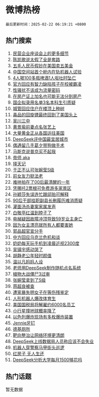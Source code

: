 # 微博热榜

`最后更新时间：2025-02-22 06:19:21 +0800`

## 热门搜索

1. [民营企业座谈会上的更多细节](https://m.weibo.cn/search?containerid=100103type%3D1%26t%3D10%26q%3D%23%E6%B0%91%E8%90%A5%E4%BC%81%E4%B8%9A%E5%BA%A7%E8%B0%88%E4%BC%9A%E4%B8%8A%E7%9A%84%E6%9B%B4%E5%A4%9A%E7%BB%86%E8%8A%82%23&stream_entry_id=51&isnewpage=1&extparam=seat%3D1%26pos%3D0%26dgr%3D0%26cate%3D10103%26filter_type%3Drealtimehot%26stream_entry_id%3D51%26c_type%3D51%26q%3D%2523%25E6%25B0%2591%25E8%2590%25A5%25E4%25BC%2581%25E4%25B8%259A%25E5%25BA%25A7%25E8%25B0%2588%25E4%25BC%259A%25E4%25B8%258A%25E7%259A%2584%25E6%259B%25B4%25E5%25A4%259A%25E7%25BB%2586%25E8%258A%2582%2523%26display_time%3D1740176360%26pre_seqid%3D17401763602980126405131)
1. [陈凯歌说太假了全是套路](https://m.weibo.cn/search?containerid=100103type%3D1%26t%3D10%26q%3D%E9%99%88%E5%87%AF%E6%AD%8C%E8%AF%B4%E5%A4%AA%E5%81%87%E4%BA%86%E5%85%A8%E6%98%AF%E5%A5%97%E8%B7%AF&stream_entry_id=31&isnewpage=1&extparam=seat%3D1%26flag%3D2%26cate%3D5001%26realpos%3D1%26stream_entry_id%3D31%26band_rank%3D1%26dgr%3D0%26lcate%3D5001%26filter_type%3Drealtimehot%26q%3D%25E9%2599%2588%25E5%2587%25AF%25E6%25AD%258C%25E8%25AF%25B4%25E5%25A4%25AA%25E5%2581%2587%25E4%25BA%2586%25E5%2585%25A8%25E6%2598%25AF%25E5%25A5%2597%25E8%25B7%25AF%26c_type%3D31%26pos%3D0%26display_time%3D1740176360%26pre_seqid%3D17401763602980126405131)
1. [五毛人民币假钞在美国卖五美金](https://m.weibo.cn/search?containerid=100103type%3D1%26t%3D10%26q%3D%23%E4%BA%94%E6%AF%9B%E4%BA%BA%E6%B0%91%E5%B8%81%E5%81%87%E9%92%9E%E5%9C%A8%E7%BE%8E%E5%9B%BD%E5%8D%96%E4%BA%94%E7%BE%8E%E9%87%91%23&stream_entry_id=31&isnewpage=1&extparam=seat%3D1%26flag%3D0%26cate%3D5001%26realpos%3D2%26stream_entry_id%3D31%26band_rank%3D2%26dgr%3D0%26lcate%3D5001%26filter_type%3Drealtimehot%26q%3D%2523%25E4%25BA%2594%25E6%25AF%259B%25E4%25BA%25BA%25E6%25B0%2591%25E5%25B8%2581%25E5%2581%2587%25E9%2592%259E%25E5%259C%25A8%25E7%25BE%258E%25E5%259B%25BD%25E5%258D%2596%25E4%25BA%2594%25E7%25BE%258E%25E9%2587%2591%2523%26c_type%3D31%26pos%3D1%26display_time%3D1740176360%26pre_seqid%3D17401763602980126405131)
1. [中国空间站首个舱内在轨机器人试验](https://m.weibo.cn/search?containerid=100103type%3D1%26t%3D10%26q%3D%23%E4%B8%AD%E5%9B%BD%E7%A9%BA%E9%97%B4%E7%AB%99%E9%A6%96%E4%B8%AA%E8%88%B1%E5%86%85%E5%9C%A8%E8%BD%A8%E6%9C%BA%E5%99%A8%E4%BA%BA%E8%AF%95%E9%AA%8C%23&stream_entry_id=31&isnewpage=1&extparam=seat%3D1%26flag%3D0%26cate%3D5001%26realpos%3D3%26stream_entry_id%3D31%26band_rank%3D3%26dgr%3D0%26lcate%3D5001%26filter_type%3Drealtimehot%26q%3D%2523%25E4%25B8%25AD%25E5%259B%25BD%25E7%25A9%25BA%25E9%2597%25B4%25E7%25AB%2599%25E9%25A6%2596%25E4%25B8%25AA%25E8%2588%25B1%25E5%2586%2585%25E5%259C%25A8%25E8%25BD%25A8%25E6%259C%25BA%25E5%2599%25A8%25E4%25BA%25BA%25E8%25AF%2595%25E9%25AA%258C%2523%26c_type%3D31%26pos%3D2%26display_time%3D1740176360%26pre_seqid%3D17401763602980126405131)
1. [4人喝100多瓶啤酒1人呕吐时坠亡](https://m.weibo.cn/search?containerid=100103type%3D1%26t%3D10%26q%3D%234%E4%BA%BA%E5%96%9D100%E5%A4%9A%E7%93%B6%E5%95%A4%E9%85%921%E4%BA%BA%E5%91%95%E5%90%90%E6%97%B6%E5%9D%A0%E4%BA%A1%23&stream_entry_id=31&isnewpage=1&extparam=seat%3D1%26flag%3D0%26cate%3D5001%26realpos%3D4%26stream_entry_id%3D31%26band_rank%3D4%26dgr%3D0%26lcate%3D5001%26filter_type%3Drealtimehot%26q%3D%25234%25E4%25BA%25BA%25E5%2596%259D100%25E5%25A4%259A%25E7%2593%25B6%25E5%2595%25A4%25E9%2585%25921%25E4%25BA%25BA%25E5%2591%2595%25E5%2590%2590%25E6%2597%25B6%25E5%259D%25A0%25E4%25BA%25A1%2523%26c_type%3D31%26pos%3D3%26display_time%3D1740176360%26pre_seqid%3D17401763602980126405131)
1. [官方回应有智力缺陷孩子在校被霸凌](https://m.weibo.cn/search?containerid=100103type%3D1%26t%3D10%26q%3D%23%E5%AE%98%E6%96%B9%E5%9B%9E%E5%BA%94%E6%9C%89%E6%99%BA%E5%8A%9B%E7%BC%BA%E9%99%B7%E5%AD%A9%E5%AD%90%E5%9C%A8%E6%A0%A1%E8%A2%AB%E9%9C%B8%E5%87%8C%23&stream_entry_id=31&isnewpage=1&extparam=seat%3D1%26flag%3D0%26cate%3D5001%26realpos%3D5%26stream_entry_id%3D31%26band_rank%3D5%26dgr%3D0%26lcate%3D5001%26filter_type%3Drealtimehot%26q%3D%2523%25E5%25AE%2598%25E6%2596%25B9%25E5%259B%259E%25E5%25BA%2594%25E6%259C%2589%25E6%2599%25BA%25E5%258A%259B%25E7%25BC%25BA%25E9%2599%25B7%25E5%25AD%25A9%25E5%25AD%2590%25E5%259C%25A8%25E6%25A0%25A1%25E8%25A2%25AB%25E9%259C%25B8%25E5%2587%258C%2523%26c_type%3D31%26pos%3D4%26display_time%3D1740176360%26pre_seqid%3D17401763602980126405131)
1. [性骚扰不该成为流量密码](https://m.weibo.cn/search?containerid=100103type%3D1%26t%3D10%26q%3D%23%E6%80%A7%E9%AA%9A%E6%89%B0%E4%B8%8D%E8%AF%A5%E6%88%90%E4%B8%BA%E6%B5%81%E9%87%8F%E5%AF%86%E7%A0%81%23&stream_entry_id=31&isnewpage=1&extparam=seat%3D1%26flag%3D0%26cate%3D5001%26realpos%3D6%26stream_entry_id%3D31%26band_rank%3D6%26dgr%3D0%26lcate%3D5001%26filter_type%3Drealtimehot%26q%3D%2523%25E6%2580%25A7%25E9%25AA%259A%25E6%2589%25B0%25E4%25B8%258D%25E8%25AF%25A5%25E6%2588%2590%25E4%25B8%25BA%25E6%25B5%2581%25E9%2587%258F%25E5%25AF%2586%25E7%25A0%2581%2523%26c_type%3D31%26pos%3D5%26display_time%3D1740176360%26pre_seqid%3D17401763602980126405131)
1. [在房产证上加名也可能无法分到房产](https://m.weibo.cn/search?containerid=100103type%3D1%26t%3D10%26q%3D%23%E5%9C%A8%E6%88%BF%E4%BA%A7%E8%AF%81%E4%B8%8A%E5%8A%A0%E5%90%8D%E4%B9%9F%E5%8F%AF%E8%83%BD%E6%97%A0%E6%B3%95%E5%88%86%E5%88%B0%E6%88%BF%E4%BA%A7%23&stream_entry_id=31&isnewpage=1&extparam=seat%3D1%26flag%3D0%26cate%3D5001%26realpos%3D7%26stream_entry_id%3D31%26band_rank%3D7%26dgr%3D0%26lcate%3D5001%26filter_type%3Drealtimehot%26q%3D%2523%25E5%259C%25A8%25E6%2588%25BF%25E4%25BA%25A7%25E8%25AF%2581%25E4%25B8%258A%25E5%258A%25A0%25E5%2590%258D%25E4%25B9%259F%25E5%258F%25AF%25E8%2583%25BD%25E6%2597%25A0%25E6%25B3%2595%25E5%2588%2586%25E5%2588%25B0%25E6%2588%25BF%25E4%25BA%25A7%2523%26c_type%3D31%26pos%3D6%26display_time%3D1740176360%26pre_seqid%3D17401763602980126405131)
1. [国企拟录用名单3名本科生引质疑](https://m.weibo.cn/search?containerid=100103type%3D1%26t%3D10%26q%3D%23%E5%9B%BD%E4%BC%81%E6%8B%9F%E5%BD%95%E7%94%A8%E5%90%8D%E5%8D%953%E5%90%8D%E6%9C%AC%E7%A7%91%E7%94%9F%E5%BC%95%E8%B4%A8%E7%96%91%23&stream_entry_id=31&isnewpage=1&extparam=seat%3D1%26flag%3D0%26cate%3D5001%26realpos%3D8%26stream_entry_id%3D31%26band_rank%3D8%26dgr%3D0%26lcate%3D5001%26filter_type%3Drealtimehot%26q%3D%2523%25E5%259B%25BD%25E4%25BC%2581%25E6%258B%259F%25E5%25BD%2595%25E7%2594%25A8%25E5%2590%258D%25E5%258D%25953%25E5%2590%258D%25E6%259C%25AC%25E7%25A7%2591%25E7%2594%259F%25E5%25BC%2595%25E8%25B4%25A8%25E7%2596%2591%2523%26c_type%3D31%26pos%3D7%26display_time%3D1740176360%26pre_seqid%3D17401763602980126405131)
1. [城管回应住户在楼顶上种树](https://m.weibo.cn/search?containerid=100103type%3D1%26t%3D10%26q%3D%23%E5%9F%8E%E7%AE%A1%E5%9B%9E%E5%BA%94%E4%BD%8F%E6%88%B7%E5%9C%A8%E6%A5%BC%E9%A1%B6%E4%B8%8A%E7%A7%8D%E6%A0%91%23&stream_entry_id=31&isnewpage=1&extparam=seat%3D1%26flag%3D1%26cate%3D5001%26realpos%3D9%26stream_entry_id%3D31%26band_rank%3D9%26dgr%3D0%26lcate%3D5001%26filter_type%3Drealtimehot%26q%3D%2523%25E5%259F%258E%25E7%25AE%25A1%25E5%259B%259E%25E5%25BA%2594%25E4%25BD%258F%25E6%2588%25B7%25E5%259C%25A8%25E6%25A5%25BC%25E9%25A1%25B6%25E4%25B8%258A%25E7%25A7%258D%25E6%25A0%2591%2523%26c_type%3D31%26pos%3D8%26display_time%3D1740176360%26pre_seqid%3D17401763602980126405131)
1. [毒品的回旋镖最终回到了美国头上](https://m.weibo.cn/search?containerid=100103type%3D1%26t%3D10%26q%3D%23%E6%AF%92%E5%93%81%E7%9A%84%E5%9B%9E%E6%97%8B%E9%95%96%E6%9C%80%E7%BB%88%E5%9B%9E%E5%88%B0%E4%BA%86%E7%BE%8E%E5%9B%BD%E5%A4%B4%E4%B8%8A%23&stream_entry_id=31&isnewpage=1&extparam=seat%3D1%26flag%3D0%26cate%3D5001%26realpos%3D10%26stream_entry_id%3D31%26band_rank%3D10%26dgr%3D0%26lcate%3D5001%26filter_type%3Drealtimehot%26q%3D%2523%25E6%25AF%2592%25E5%2593%2581%25E7%259A%2584%25E5%259B%259E%25E6%2597%258B%25E9%2595%2596%25E6%259C%2580%25E7%25BB%2588%25E5%259B%259E%25E5%2588%25B0%25E4%25BA%2586%25E7%25BE%258E%25E5%259B%25BD%25E5%25A4%25B4%25E4%25B8%258A%2523%26c_type%3D31%26pos%3D9%26display_time%3D1740176360%26pre_seqid%3D17401763602980126405131)
1. [吴川三中](https://m.weibo.cn/search?containerid=100103type%3D1%26t%3D10%26q%3D%E5%90%B4%E5%B7%9D%E4%B8%89%E4%B8%AD&stream_entry_id=31&isnewpage=1&extparam=seat%3D1%26flag%3D2%26cate%3D5001%26realpos%3D11%26stream_entry_id%3D31%26band_rank%3D11%26dgr%3D0%26lcate%3D5001%26filter_type%3Drealtimehot%26q%3D%25E5%2590%25B4%25E5%25B7%259D%25E4%25B8%2589%25E4%25B8%25AD%26c_type%3D31%26pos%3D10%26display_time%3D1740176360%26pre_seqid%3D17401763602980126405131)
1. [黄景瑜前妻点名张艺上](https://m.weibo.cn/search?containerid=100103type%3D1%26t%3D10%26q%3D%23%E9%BB%84%E6%99%AF%E7%91%9C%E5%89%8D%E5%A6%BB%E7%82%B9%E5%90%8D%E5%BC%A0%E8%89%BA%E4%B8%8A%23&stream_entry_id=31&isnewpage=1&extparam=seat%3D1%26flag%3D2%26cate%3D5001%26realpos%3D12%26stream_entry_id%3D31%26band_rank%3D12%26dgr%3D0%26lcate%3D5001%26filter_type%3Drealtimehot%26q%3D%2523%25E9%25BB%2584%25E6%2599%25AF%25E7%2591%259C%25E5%2589%258D%25E5%25A6%25BB%25E7%2582%25B9%25E5%2590%258D%25E5%25BC%25A0%25E8%2589%25BA%25E4%25B8%258A%2523%26c_type%3D31%26pos%3D11%26display_time%3D1740176360%26pre_seqid%3D17401763602980126405131)
1. [大量黄金正从各国运往美国](https://m.weibo.cn/search?containerid=100103type%3D1%26t%3D10%26q%3D%23%E5%A4%A7%E9%87%8F%E9%BB%84%E9%87%91%E6%AD%A3%E4%BB%8E%E5%90%84%E5%9B%BD%E8%BF%90%E5%BE%80%E7%BE%8E%E5%9B%BD%23&stream_entry_id=31&isnewpage=1&extparam=seat%3D1%26flag%3D0%26cate%3D5001%26realpos%3D13%26stream_entry_id%3D31%26band_rank%3D13%26dgr%3D0%26lcate%3D5001%26filter_type%3Drealtimehot%26q%3D%2523%25E5%25A4%25A7%25E9%2587%258F%25E9%25BB%2584%25E9%2587%2591%25E6%25AD%25A3%25E4%25BB%258E%25E5%2590%2584%25E5%259B%25BD%25E8%25BF%2590%25E5%25BE%2580%25E7%25BE%258E%25E5%259B%25BD%2523%26c_type%3D31%26pos%3D12%26display_time%3D1740176360%26pre_seqid%3D17401763602980126405131)
1. [DeepSeek评中国最宜居城市](https://m.weibo.cn/search?containerid=100103type%3D1%26t%3D10%26q%3D%23DeepSeek%E8%AF%84%E4%B8%AD%E5%9B%BD%E6%9C%80%E5%AE%9C%E5%B1%85%E5%9F%8E%E5%B8%82%23&stream_entry_id=31&isnewpage=1&extparam=seat%3D1%26flag%3D0%26cate%3D5001%26realpos%3D14%26stream_entry_id%3D31%26band_rank%3D14%26dgr%3D0%26lcate%3D5001%26filter_type%3Drealtimehot%26q%3D%2523DeepSeek%25E8%25AF%2584%25E4%25B8%25AD%25E5%259B%25BD%25E6%259C%2580%25E5%25AE%259C%25E5%25B1%2585%25E5%259F%258E%25E5%25B8%2582%2523%26c_type%3D31%26pos%3D13%26display_time%3D1740176360%26pre_seqid%3D17401763602980126405131)
1. [偶遇留几手葛夕带狗做手术](https://m.weibo.cn/search?containerid=100103type%3D1%26t%3D10%26q%3D%23%E5%81%B6%E9%81%87%E7%95%99%E5%87%A0%E6%89%8B%E8%91%9B%E5%A4%95%E5%B8%A6%E7%8B%97%E5%81%9A%E6%89%8B%E6%9C%AF%23&stream_entry_id=31&isnewpage=1&extparam=seat%3D1%26flag%3D0%26cate%3D5001%26realpos%3D15%26stream_entry_id%3D31%26band_rank%3D15%26dgr%3D0%26lcate%3D5001%26filter_type%3Drealtimehot%26q%3D%2523%25E5%2581%25B6%25E9%2581%2587%25E7%2595%2599%25E5%2587%25A0%25E6%2589%258B%25E8%2591%259B%25E5%25A4%2595%25E5%25B8%25A6%25E7%258B%2597%25E5%2581%259A%25E6%2589%258B%25E6%259C%25AF%2523%26c_type%3D31%26pos%3D14%26display_time%3D1740176360%26pre_seqid%3D17401763602980126405131)
1. [马斯克说普京买不起我](https://m.weibo.cn/search?containerid=100103type%3D1%26t%3D10%26q%3D%23%E9%A9%AC%E6%96%AF%E5%85%8B%E8%AF%B4%E6%99%AE%E4%BA%AC%E4%B9%B0%E4%B8%8D%E8%B5%B7%E6%88%91%23&stream_entry_id=31&isnewpage=1&extparam=seat%3D1%26flag%3D0%26cate%3D5001%26realpos%3D16%26stream_entry_id%3D31%26band_rank%3D16%26dgr%3D0%26lcate%3D5001%26filter_type%3Drealtimehot%26q%3D%2523%25E9%25A9%25AC%25E6%2596%25AF%25E5%2585%258B%25E8%25AF%25B4%25E6%2599%25AE%25E4%25BA%25AC%25E4%25B9%25B0%25E4%25B8%258D%25E8%25B5%25B7%25E6%2588%2591%2523%26c_type%3D31%26pos%3D15%26display_time%3D1740176360%26pre_seqid%3D17401763602980126405131)
1. [帝师 aka](https://m.weibo.cn/search?containerid=100103type%3D1%26t%3D10%26q%3D%E5%B8%9D%E5%B8%88+aka&stream_entry_id=31&isnewpage=1&extparam=seat%3D1%26flag%3D0%26cate%3D5001%26realpos%3D17%26stream_entry_id%3D31%26band_rank%3D17%26dgr%3D0%26lcate%3D5001%26filter_type%3Drealtimehot%26q%3D%25E5%25B8%259D%25E5%25B8%2588%2520aka%26c_type%3D31%26pos%3D16%26display_time%3D1740176360%26pre_seqid%3D17401763602980126405131)
1. [择天记](https://m.weibo.cn/search?containerid=100103type%3D1%26t%3D10%26q%3D%E6%8B%A9%E5%A4%A9%E8%AE%B0&stream_entry_id=31&isnewpage=1&extparam=seat%3D1%26flag%3D0%26cate%3D5001%26realpos%3D18%26stream_entry_id%3D31%26band_rank%3D18%26dgr%3D0%26lcate%3D5001%26filter_type%3Drealtimehot%26q%3D%25E6%258B%25A9%25E5%25A4%25A9%25E8%25AE%25B0%26c_type%3D31%26pos%3D17%26display_time%3D1740176360%26pre_seqid%3D17401763602980126405131)
1. [于正不认可张婉莹S级](https://m.weibo.cn/search?containerid=100103type%3D1%26t%3D10%26q%3D%23%E4%BA%8E%E6%AD%A3%E4%B8%8D%E8%AE%A4%E5%8F%AF%E5%BC%A0%E5%A9%89%E8%8E%B9S%E7%BA%A7%23&stream_entry_id=31&isnewpage=1&extparam=seat%3D1%26flag%3D0%26cate%3D5001%26realpos%3D19%26stream_entry_id%3D31%26band_rank%3D19%26dgr%3D0%26lcate%3D5001%26filter_type%3Drealtimehot%26q%3D%2523%25E4%25BA%258E%25E6%25AD%25A3%25E4%25B8%258D%25E8%25AE%25A4%25E5%258F%25AF%25E5%25BC%25A0%25E5%25A9%2589%25E8%258E%25B9S%25E7%25BA%25A7%2523%26c_type%3D31%26pos%3D18%26display_time%3D1740176360%26pre_seqid%3D17401763602980126405131)
1. [前女友力挺法老](https://m.weibo.cn/search?containerid=100103type%3D1%26t%3D10%26q%3D%23%E5%89%8D%E5%A5%B3%E5%8F%8B%E5%8A%9B%E6%8C%BA%E6%B3%95%E8%80%81%23&stream_entry_id=31&isnewpage=1&extparam=seat%3D1%26flag%3D0%26cate%3D5001%26realpos%3D20%26stream_entry_id%3D31%26band_rank%3D20%26dgr%3D0%26lcate%3D5001%26filter_type%3Drealtimehot%26q%3D%2523%25E5%2589%258D%25E5%25A5%25B3%25E5%258F%258B%25E5%258A%259B%25E6%258C%25BA%25E6%25B3%2595%25E8%2580%2581%2523%26c_type%3D31%26pos%3D19%26display_time%3D1740176360%26pre_seqid%3D17401763602980126405131)
1. [难哄拍在了00后最清醒的一年](https://m.weibo.cn/search?containerid=100103type%3D1%26t%3D10%26q%3D%E9%9A%BE%E5%93%84%E6%8B%8D%E5%9C%A8%E4%BA%8600%E5%90%8E%E6%9C%80%E6%B8%85%E9%86%92%E7%9A%84%E4%B8%80%E5%B9%B4&stream_entry_id=31&isnewpage=1&extparam=seat%3D1%26flag%3D2%26cate%3D5001%26realpos%3D21%26stream_entry_id%3D31%26band_rank%3D21%26dgr%3D0%26lcate%3D5001%26filter_type%3Drealtimehot%26q%3D%25E9%259A%25BE%25E5%2593%2584%25E6%258B%258D%25E5%259C%25A8%25E4%25BA%258600%25E5%2590%258E%25E6%259C%2580%25E6%25B8%2585%25E9%2586%2592%25E7%259A%2584%25E4%25B8%2580%25E5%25B9%25B4%26c_type%3D31%26pos%3D20%26display_time%3D1740176360%26pre_seqid%3D17401763602980126405131)
1. [凭哪吒2票根可免费游多家景区](https://m.weibo.cn/search?containerid=100103type%3D1%26t%3D10%26q%3D%23%E5%87%AD%E5%93%AA%E5%90%922%E7%A5%A8%E6%A0%B9%E5%8F%AF%E5%85%8D%E8%B4%B9%E6%B8%B8%E5%A4%9A%E5%AE%B6%E6%99%AF%E5%8C%BA%23&stream_entry_id=31&isnewpage=1&extparam=seat%3D1%26flag%3D0%26cate%3D5001%26realpos%3D22%26stream_entry_id%3D31%26band_rank%3D22%26dgr%3D0%26lcate%3D5001%26filter_type%3Drealtimehot%26q%3D%2523%25E5%2587%25AD%25E5%2593%25AA%25E5%2590%25922%25E7%25A5%25A8%25E6%25A0%25B9%25E5%258F%25AF%25E5%2585%258D%25E8%25B4%25B9%25E6%25B8%25B8%25E5%25A4%259A%25E5%25AE%25B6%25E6%2599%25AF%25E5%258C%25BA%2523%26c_type%3D31%26pos%3D21%26display_time%3D1740176360%26pre_seqid%3D17401763602980126405131)
1. [孙颖莎失误连忙跟邱贻可解释](https://m.weibo.cn/search?containerid=100103type%3D1%26t%3D10%26q%3D%23%E5%AD%99%E9%A2%96%E8%8E%8E%E5%A4%B1%E8%AF%AF%E8%BF%9E%E5%BF%99%E8%B7%9F%E9%82%B1%E8%B4%BB%E5%8F%AF%E8%A7%A3%E9%87%8A%23&stream_entry_id=31&isnewpage=1&extparam=seat%3D1%26flag%3D0%26cate%3D5001%26realpos%3D23%26stream_entry_id%3D31%26band_rank%3D23%26dgr%3D0%26lcate%3D5001%26filter_type%3Drealtimehot%26q%3D%2523%25E5%25AD%2599%25E9%25A2%2596%25E8%258E%258E%25E5%25A4%25B1%25E8%25AF%25AF%25E8%25BF%259E%25E5%25BF%2599%25E8%25B7%259F%25E9%2582%25B1%25E8%25B4%25BB%25E5%258F%25AF%25E8%25A7%25A3%25E9%2587%258A%2523%26c_type%3D31%26pos%3D22%26display_time%3D1740176360%26pre_seqid%3D17401763602980126405131)
1. [90后干部挂职副县长删履历难消质疑](https://m.weibo.cn/search?containerid=100103type%3D1%26t%3D10%26q%3D%2390%E5%90%8E%E5%B9%B2%E9%83%A8%E6%8C%82%E8%81%8C%E5%89%AF%E5%8E%BF%E9%95%BF%E5%88%A0%E5%B1%A5%E5%8E%86%E9%9A%BE%E6%B6%88%E8%B4%A8%E7%96%91%23&stream_entry_id=31&isnewpage=1&extparam=seat%3D1%26flag%3D0%26cate%3D5001%26realpos%3D24%26stream_entry_id%3D31%26band_rank%3D24%26dgr%3D0%26lcate%3D5001%26filter_type%3Drealtimehot%26q%3D%252390%25E5%2590%258E%25E5%25B9%25B2%25E9%2583%25A8%25E6%258C%2582%25E8%2581%258C%25E5%2589%25AF%25E5%258E%25BF%25E9%2595%25BF%25E5%2588%25A0%25E5%25B1%25A5%25E5%258E%2586%25E9%259A%25BE%25E6%25B6%2588%25E8%25B4%25A8%25E7%2596%2591%2523%26c_type%3D31%26pos%3D23%26display_time%3D1740176360%26pre_seqid%3D17401763602980126405131)
1. [灌面汤杀妻案家属发声](https://m.weibo.cn/search?containerid=100103type%3D1%26t%3D10%26q%3D%23%E7%81%8C%E9%9D%A2%E6%B1%A4%E6%9D%80%E5%A6%BB%E6%A1%88%E5%AE%B6%E5%B1%9E%E5%8F%91%E5%A3%B0%23&stream_entry_id=31&isnewpage=1&extparam=seat%3D1%26flag%3D0%26cate%3D5001%26realpos%3D25%26stream_entry_id%3D31%26band_rank%3D25%26dgr%3D0%26lcate%3D5001%26filter_type%3Drealtimehot%26q%3D%2523%25E7%2581%258C%25E9%259D%25A2%25E6%25B1%25A4%25E6%259D%2580%25E5%25A6%25BB%25E6%25A1%2588%25E5%25AE%25B6%25E5%25B1%259E%25E5%258F%2591%25E5%25A3%25B0%2523%26c_type%3D31%26pos%3D24%26display_time%3D1740176360%26pre_seqid%3D17401763602980126405131)
1. [白敬亭红温到脖子了](https://m.weibo.cn/search?containerid=100103type%3D1%26t%3D10%26q%3D%E7%99%BD%E6%95%AC%E4%BA%AD%E7%BA%A2%E6%B8%A9%E5%88%B0%E8%84%96%E5%AD%90%E4%BA%86&stream_entry_id=31&isnewpage=1&extparam=seat%3D1%26flag%3D0%26cate%3D5001%26realpos%3D26%26stream_entry_id%3D31%26band_rank%3D26%26dgr%3D0%26lcate%3D5001%26filter_type%3Drealtimehot%26q%3D%25E7%2599%25BD%25E6%2595%25AC%25E4%25BA%25AD%25E7%25BA%25A2%25E6%25B8%25A9%25E5%2588%25B0%25E8%2584%2596%25E5%25AD%2590%25E4%25BA%2586%26c_type%3D31%26pos%3D25%26display_time%3D1740176360%26pre_seqid%3D17401763602980126405131)
1. [电梯疑因故障冲顶导致59岁业主身亡](https://m.weibo.cn/search?containerid=100103type%3D1%26t%3D10%26q%3D%23%E7%94%B5%E6%A2%AF%E7%96%91%E5%9B%A0%E6%95%85%E9%9A%9C%E5%86%B2%E9%A1%B6%E5%AF%BC%E8%87%B459%E5%B2%81%E4%B8%9A%E4%B8%BB%E8%BA%AB%E4%BA%A1%23&stream_entry_id=31&isnewpage=1&extparam=seat%3D1%26flag%3D0%26cate%3D5001%26realpos%3D27%26stream_entry_id%3D31%26band_rank%3D27%26dgr%3D0%26lcate%3D5001%26filter_type%3Drealtimehot%26q%3D%2523%25E7%2594%25B5%25E6%25A2%25AF%25E7%2596%2591%25E5%259B%25A0%25E6%2595%2585%25E9%259A%259C%25E5%2586%25B2%25E9%25A1%25B6%25E5%25AF%25BC%25E8%2587%25B459%25E5%25B2%2581%25E4%25B8%259A%25E4%25B8%25BB%25E8%25BA%25AB%25E4%25BA%25A1%2523%26c_type%3D31%26pos%3D26%26display_time%3D1740176360%26pre_seqid%3D17401763602980126405131)
1. [因为女主漂亮就所有人都要害她](https://m.weibo.cn/search?containerid=100103type%3D1%26t%3D10%26q%3D%E5%9B%A0%E4%B8%BA%E5%A5%B3%E4%B8%BB%E6%BC%82%E4%BA%AE%E5%B0%B1%E6%89%80%E6%9C%89%E4%BA%BA%E9%83%BD%E8%A6%81%E5%AE%B3%E5%A5%B9&stream_entry_id=31&isnewpage=1&extparam=seat%3D1%26flag%3D0%26cate%3D5001%26realpos%3D28%26stream_entry_id%3D31%26band_rank%3D28%26dgr%3D0%26lcate%3D5001%26filter_type%3Drealtimehot%26q%3D%25E5%259B%25A0%25E4%25B8%25BA%25E5%25A5%25B3%25E4%25B8%25BB%25E6%25BC%2582%25E4%25BA%25AE%25E5%25B0%25B1%25E6%2589%2580%25E6%259C%2589%25E4%25BA%25BA%25E9%2583%25BD%25E8%25A6%2581%25E5%25AE%25B3%25E5%25A5%25B9%26c_type%3D31%26pos%3D27%26display_time%3D1740176360%26pre_seqid%3D17401763602980126405131)
1. [郭品超官宣分手](https://m.weibo.cn/search?containerid=100103type%3D1%26t%3D10%26q%3D%23%E9%83%AD%E5%93%81%E8%B6%85%E5%AE%98%E5%AE%A3%E5%88%86%E6%89%8B%23&stream_entry_id=31&isnewpage=1&extparam=seat%3D1%26flag%3D0%26cate%3D5001%26realpos%3D29%26stream_entry_id%3D31%26band_rank%3D29%26dgr%3D0%26lcate%3D5001%26filter_type%3Drealtimehot%26q%3D%2523%25E9%2583%25AD%25E5%2593%2581%25E8%25B6%2585%25E5%25AE%2598%25E5%25AE%25A3%25E5%2588%2586%25E6%2589%258B%2523%26c_type%3D31%26pos%3D28%26display_time%3D1740176360%26pre_seqid%3D17401763602980126405131)
1. [中方回应乌克兰危机和谈](https://m.weibo.cn/search?containerid=100103type%3D1%26t%3D10%26q%3D%23%E4%B8%AD%E6%96%B9%E5%9B%9E%E5%BA%94%E4%B9%8C%E5%85%8B%E5%85%B0%E5%8D%B1%E6%9C%BA%E5%92%8C%E8%B0%88%23&stream_entry_id=31&isnewpage=1&extparam=seat%3D1%26flag%3D0%26cate%3D5001%26realpos%3D30%26stream_entry_id%3D31%26band_rank%3D30%26dgr%3D0%26lcate%3D5001%26filter_type%3Drealtimehot%26q%3D%2523%25E4%25B8%25AD%25E6%2596%25B9%25E5%259B%259E%25E5%25BA%2594%25E4%25B9%258C%25E5%2585%258B%25E5%2585%25B0%25E5%258D%25B1%25E6%259C%25BA%25E5%2592%258C%25E8%25B0%2588%2523%26c_type%3D31%26pos%3D29%26display_time%3D1740176360%26pre_seqid%3D17401763602980126405131)
1. [奶奶每天玩手机到凌晨近视2300度](https://m.weibo.cn/search?containerid=100103type%3D1%26t%3D10%26q%3D%23%E5%A5%B6%E5%A5%B6%E6%AF%8F%E5%A4%A9%E7%8E%A9%E6%89%8B%E6%9C%BA%E5%88%B0%E5%87%8C%E6%99%A8%E8%BF%91%E8%A7%862300%E5%BA%A6%23&stream_entry_id=31&isnewpage=1&extparam=seat%3D1%26flag%3D0%26cate%3D5001%26realpos%3D31%26stream_entry_id%3D31%26band_rank%3D31%26dgr%3D0%26lcate%3D5001%26filter_type%3Drealtimehot%26q%3D%2523%25E5%25A5%25B6%25E5%25A5%25B6%25E6%25AF%258F%25E5%25A4%25A9%25E7%258E%25A9%25E6%2589%258B%25E6%259C%25BA%25E5%2588%25B0%25E5%2587%258C%25E6%2599%25A8%25E8%25BF%2591%25E8%25A7%25862300%25E5%25BA%25A6%2523%26c_type%3D31%26pos%3D30%26display_time%3D1740176360%26pre_seqid%3D17401763602980126405131)
1. [吴镇宇感动哭了](https://m.weibo.cn/search?containerid=100103type%3D1%26t%3D10%26q%3D%E5%90%B4%E9%95%87%E5%AE%87%E6%84%9F%E5%8A%A8%E5%93%AD%E4%BA%86&stream_entry_id=31&isnewpage=1&extparam=seat%3D1%26flag%3D0%26cate%3D5001%26realpos%3D32%26stream_entry_id%3D31%26band_rank%3D32%26dgr%3D0%26lcate%3D5001%26filter_type%3Drealtimehot%26q%3D%25E5%2590%25B4%25E9%2595%2587%25E5%25AE%2587%25E6%2584%259F%25E5%258A%25A8%25E5%2593%25AD%25E4%25BA%2586%26c_type%3D31%26pos%3D31%26display_time%3D1740176360%26pre_seqid%3D17401763602980126405131)
1. [胡静老公年轻时颜值](https://m.weibo.cn/search?containerid=100103type%3D1%26t%3D10%26q%3D%23%E8%83%A1%E9%9D%99%E8%80%81%E5%85%AC%E5%B9%B4%E8%BD%BB%E6%97%B6%E9%A2%9C%E5%80%BC%23&stream_entry_id=31&isnewpage=1&extparam=seat%3D1%26flag%3D0%26cate%3D5001%26realpos%3D33%26stream_entry_id%3D31%26band_rank%3D33%26dgr%3D0%26lcate%3D5001%26filter_type%3Drealtimehot%26q%3D%2523%25E8%2583%25A1%25E9%259D%2599%25E8%2580%2581%25E5%2585%25AC%25E5%25B9%25B4%25E8%25BD%25BB%25E6%2597%25B6%25E9%25A2%259C%25E5%2580%25BC%2523%26c_type%3D31%26pos%3D32%26display_time%3D1740176360%26pre_seqid%3D17401763602980126405131)
1. [温以凡妈妈人设](https://m.weibo.cn/search?containerid=100103type%3D1%26t%3D10%26q%3D%23%E6%B8%A9%E4%BB%A5%E5%87%A1%E5%A6%88%E5%A6%88%E4%BA%BA%E8%AE%BE%23&stream_entry_id=31&isnewpage=1&extparam=seat%3D1%26flag%3D0%26cate%3D5001%26realpos%3D34%26stream_entry_id%3D31%26band_rank%3D34%26dgr%3D0%26lcate%3D5001%26filter_type%3Drealtimehot%26q%3D%2523%25E6%25B8%25A9%25E4%25BB%25A5%25E5%2587%25A1%25E5%25A6%2588%25E5%25A6%2588%25E4%25BA%25BA%25E8%25AE%25BE%2523%26c_type%3D31%26pos%3D33%26display_time%3D1740176360%26pre_seqid%3D17401763602980126405131)
1. [老师用DeepSeek制作随机点名系统](https://m.weibo.cn/search?containerid=100103type%3D1%26t%3D10%26q%3D%23%E8%80%81%E5%B8%88%E7%94%A8DeepSeek%E5%88%B6%E4%BD%9C%E9%9A%8F%E6%9C%BA%E7%82%B9%E5%90%8D%E7%B3%BB%E7%BB%9F%23&stream_entry_id=31&isnewpage=1&extparam=seat%3D1%26flag%3D0%26cate%3D5001%26realpos%3D35%26stream_entry_id%3D31%26band_rank%3D35%26dgr%3D0%26lcate%3D5001%26filter_type%3Drealtimehot%26q%3D%2523%25E8%2580%2581%25E5%25B8%2588%25E7%2594%25A8DeepSeek%25E5%2588%25B6%25E4%25BD%259C%25E9%259A%258F%25E6%259C%25BA%25E7%2582%25B9%25E5%2590%258D%25E7%25B3%25BB%25E7%25BB%259F%2523%26c_type%3D31%26pos%3D34%26display_time%3D1740176360%26pre_seqid%3D17401763602980126405131)
1. [植物大战僵尸3过审](https://m.weibo.cn/search?containerid=100103type%3D1%26t%3D10%26q%3D%23%E6%A4%8D%E7%89%A9%E5%A4%A7%E6%88%98%E5%83%B5%E5%B0%B83%E8%BF%87%E5%AE%A1%23&stream_entry_id=31&isnewpage=1&extparam=seat%3D1%26flag%3D0%26cate%3D5001%26realpos%3D36%26stream_entry_id%3D31%26band_rank%3D36%26dgr%3D0%26lcate%3D5001%26filter_type%3Drealtimehot%26q%3D%2523%25E6%25A4%258D%25E7%2589%25A9%25E5%25A4%25A7%25E6%2588%2598%25E5%2583%25B5%25E5%25B0%25B83%25E8%25BF%2587%25E5%25AE%25A1%2523%26c_type%3D31%26pos%3D35%26display_time%3D1740176360%26pre_seqid%3D17401763602980126405131)
1. [张婉莹拿到了S级](https://m.weibo.cn/search?containerid=100103type%3D1%26t%3D10%26q%3D%23%E5%BC%A0%E5%A9%89%E8%8E%B9%E6%8B%BF%E5%88%B0%E4%BA%86S%E7%BA%A7%23&stream_entry_id=31&isnewpage=1&extparam=seat%3D1%26flag%3D0%26cate%3D5001%26realpos%3D37%26stream_entry_id%3D31%26band_rank%3D37%26dgr%3D0%26lcate%3D5001%26filter_type%3Drealtimehot%26q%3D%2523%25E5%25BC%25A0%25E5%25A9%2589%25E8%258E%25B9%25E6%258B%25BF%25E5%2588%25B0%25E4%25BA%2586S%25E7%25BA%25A7%2523%26c_type%3D31%26pos%3D36%26display_time%3D1740176360%26pre_seqid%3D17401763602980126405131)
1. [蒋超良被查](https://m.weibo.cn/search?containerid=100103type%3D1%26t%3D10%26q%3D%23%E8%92%8B%E8%B6%85%E8%89%AF%E8%A2%AB%E6%9F%A5%23&stream_entry_id=31&isnewpage=1&extparam=seat%3D1%26flag%3D0%26cate%3D5001%26realpos%3D38%26stream_entry_id%3D31%26band_rank%3D38%26dgr%3D0%26lcate%3D5001%26filter_type%3Drealtimehot%26q%3D%2523%25E8%2592%258B%25E8%25B6%2585%25E8%2589%25AF%25E8%25A2%25AB%25E6%259F%25A5%2523%26c_type%3D31%26pos%3D37%26display_time%3D1740176360%26pre_seqid%3D17401763602980126405131)
1. [遭家暴失明女子在等伤残鉴定](https://m.weibo.cn/search?containerid=100103type%3D1%26t%3D10%26q%3D%23%E9%81%AD%E5%AE%B6%E6%9A%B4%E5%A4%B1%E6%98%8E%E5%A5%B3%E5%AD%90%E5%9C%A8%E7%AD%89%E4%BC%A4%E6%AE%8B%E9%89%B4%E5%AE%9A%23&stream_entry_id=31&isnewpage=1&extparam=seat%3D1%26flag%3D0%26cate%3D5001%26realpos%3D39%26stream_entry_id%3D31%26band_rank%3D39%26dgr%3D0%26lcate%3D5001%26filter_type%3Drealtimehot%26q%3D%2523%25E9%2581%25AD%25E5%25AE%25B6%25E6%259A%25B4%25E5%25A4%25B1%25E6%2598%258E%25E5%25A5%25B3%25E5%25AD%2590%25E5%259C%25A8%25E7%25AD%2589%25E4%25BC%25A4%25E6%25AE%258B%25E9%2589%25B4%25E5%25AE%259A%2523%26c_type%3D31%26pos%3D38%26display_time%3D1740176360%26pre_seqid%3D17401763602980126405131)
1. [人形机器人爆改体育生](https://m.weibo.cn/search?containerid=100103type%3D1%26t%3D10%26q%3D%23%E4%BA%BA%E5%BD%A2%E6%9C%BA%E5%99%A8%E4%BA%BA%E7%88%86%E6%94%B9%E4%BD%93%E8%82%B2%E7%94%9F%23&stream_entry_id=31&isnewpage=1&extparam=seat%3D1%26flag%3D1%26cate%3D5001%26realpos%3D40%26stream_entry_id%3D31%26band_rank%3D40%26dgr%3D0%26lcate%3D5001%26filter_type%3Drealtimehot%26q%3D%2523%25E4%25BA%25BA%25E5%25BD%25A2%25E6%259C%25BA%25E5%2599%25A8%25E4%25BA%25BA%25E7%2588%2586%25E6%2594%25B9%25E4%25BD%2593%25E8%2582%25B2%25E7%2594%259F%2523%26c_type%3D31%26pos%3D39%26display_time%3D1740176360%26pre_seqid%3D17401763602980126405131)
1. [美国国税局将解雇约6000名员工](https://m.weibo.cn/search?containerid=100103type%3D1%26t%3D10%26q%3D%23%E7%BE%8E%E5%9B%BD%E5%9B%BD%E7%A8%8E%E5%B1%80%E5%B0%86%E8%A7%A3%E9%9B%87%E7%BA%A66000%E5%90%8D%E5%91%98%E5%B7%A5%23&stream_entry_id=31&isnewpage=1&extparam=seat%3D1%26flag%3D0%26cate%3D5001%26realpos%3D41%26stream_entry_id%3D31%26band_rank%3D41%26dgr%3D0%26lcate%3D5001%26filter_type%3Drealtimehot%26q%3D%2523%25E7%25BE%258E%25E5%259B%25BD%25E5%259B%25BD%25E7%25A8%258E%25E5%25B1%2580%25E5%25B0%2586%25E8%25A7%25A3%25E9%259B%2587%25E7%25BA%25A66000%25E5%2590%258D%25E5%2591%2598%25E5%25B7%25A5%2523%26c_type%3D31%26pos%3D40%26display_time%3D1740176360%26pre_seqid%3D17401763602980126405131)
1. [小行星撞地球概率降了](https://m.weibo.cn/search?containerid=100103type%3D1%26t%3D10%26q%3D%23%E5%B0%8F%E8%A1%8C%E6%98%9F%E6%92%9E%E5%9C%B0%E7%90%83%E6%A6%82%E7%8E%87%E9%99%8D%E4%BA%86%23&stream_entry_id=31&isnewpage=1&extparam=seat%3D1%26flag%3D0%26cate%3D5001%26realpos%3D42%26stream_entry_id%3D31%26band_rank%3D42%26dgr%3D0%26lcate%3D5001%26filter_type%3Drealtimehot%26q%3D%2523%25E5%25B0%258F%25E8%25A1%258C%25E6%2598%259F%25E6%2592%259E%25E5%259C%25B0%25E7%2590%2583%25E6%25A6%2582%25E7%258E%2587%25E9%2599%258D%25E4%25BA%2586%2523%26c_type%3D31%26pos%3D41%26display_time%3D1740176360%26pre_seqid%3D17401763602980126405131)
1. [以色列爆炸现场有多枚爆炸装置](https://m.weibo.cn/search?containerid=100103type%3D1%26t%3D10%26q%3D%23%E4%BB%A5%E8%89%B2%E5%88%97%E7%88%86%E7%82%B8%E7%8E%B0%E5%9C%BA%E6%9C%89%E5%A4%9A%E6%9E%9A%E7%88%86%E7%82%B8%E8%A3%85%E7%BD%AE%23&stream_entry_id=31&isnewpage=1&extparam=seat%3D1%26flag%3D0%26cate%3D5001%26realpos%3D43%26stream_entry_id%3D31%26band_rank%3D43%26dgr%3D0%26lcate%3D5001%26filter_type%3Drealtimehot%26q%3D%2523%25E4%25BB%25A5%25E8%2589%25B2%25E5%2588%2597%25E7%2588%2586%25E7%2582%25B8%25E7%258E%25B0%25E5%259C%25BA%25E6%259C%2589%25E5%25A4%259A%25E6%259E%259A%25E7%2588%2586%25E7%2582%25B8%25E8%25A3%2585%25E7%25BD%25AE%2523%26c_type%3D31%26pos%3D42%26display_time%3D1740176360%26pre_seqid%3D17401763602980126405131)
1. [Jennie牙钉](https://m.weibo.cn/search?containerid=100103type%3D1%26t%3D10%26q%3D%23Jennie%E7%89%99%E9%92%89%23&stream_entry_id=31&isnewpage=1&extparam=seat%3D1%26flag%3D0%26cate%3D5001%26realpos%3D44%26stream_entry_id%3D31%26band_rank%3D44%26dgr%3D0%26lcate%3D5001%26filter_type%3Drealtimehot%26q%3D%2523Jennie%25E7%2589%2599%25E9%2592%2589%2523%26c_type%3D31%26pos%3D43%26display_time%3D1740176360%26pre_seqid%3D17401763602980126405131)
1. [德基厕所](https://m.weibo.cn/search?containerid=100103type%3D1%26t%3D10%26q%3D%E5%BE%B7%E5%9F%BA%E5%8E%95%E6%89%80&stream_entry_id=31&isnewpage=1&extparam=seat%3D1%26flag%3D0%26cate%3D5001%26realpos%3D45%26stream_entry_id%3D31%26band_rank%3D45%26dgr%3D0%26lcate%3D5001%26filter_type%3Drealtimehot%26q%3D%25E5%25BE%25B7%25E5%259F%25BA%25E5%258E%2595%25E6%2589%2580%26c_type%3D31%26pos%3D44%26display_time%3D1740176360%26pre_seqid%3D17401763602980126405131)
1. [靶向整治让网络环境更清朗](https://m.weibo.cn/search?containerid=100103type%3D1%26t%3D10%26q%3D%23%E9%9D%B6%E5%90%91%E6%95%B4%E6%B2%BB%E8%AE%A9%E7%BD%91%E7%BB%9C%E7%8E%AF%E5%A2%83%E6%9B%B4%E6%B8%85%E6%9C%97%23&stream_entry_id=31&isnewpage=1&extparam=seat%3D1%26flag%3D0%26cate%3D5001%26realpos%3D46%26stream_entry_id%3D31%26band_rank%3D46%26dgr%3D0%26lcate%3D5001%26filter_type%3Drealtimehot%26q%3D%2523%25E9%259D%25B6%25E5%2590%2591%25E6%2595%25B4%25E6%25B2%25BB%25E8%25AE%25A9%25E7%25BD%2591%25E7%25BB%259C%25E7%258E%25AF%25E5%25A2%2583%25E6%259B%25B4%25E6%25B8%2585%25E6%259C%2597%2523%26c_type%3D31%26pos%3D45%26display_time%3D1740176360%26pre_seqid%3D17401763602980126405131)
1. [DeepSeek上线数据局人员称应该不会失业](https://m.weibo.cn/search?containerid=100103type%3D1%26t%3D10%26q%3D%23DeepSeek%E4%B8%8A%E7%BA%BF%E6%95%B0%E6%8D%AE%E5%B1%80%E4%BA%BA%E5%91%98%E7%A7%B0%E5%BA%94%E8%AF%A5%E4%B8%8D%E4%BC%9A%E5%A4%B1%E4%B8%9A%23&stream_entry_id=31&isnewpage=1&extparam=seat%3D1%26flag%3D0%26cate%3D5001%26realpos%3D47%26stream_entry_id%3D31%26band_rank%3D47%26dgr%3D0%26lcate%3D5001%26filter_type%3Drealtimehot%26q%3D%2523DeepSeek%25E4%25B8%258A%25E7%25BA%25BF%25E6%2595%25B0%25E6%258D%25AE%25E5%25B1%2580%25E4%25BA%25BA%25E5%2591%2598%25E7%25A7%25B0%25E5%25BA%2594%25E8%25AF%25A5%25E4%25B8%258D%25E4%25BC%259A%25E5%25A4%25B1%25E4%25B8%259A%2523%26c_type%3D31%26pos%3D46%26display_time%3D1740176360%26pre_seqid%3D17401763602980126405131)
1. [机器人穿警察马甲街头巡逻](https://m.weibo.cn/search?containerid=100103type%3D1%26t%3D10%26q%3D%23%E6%9C%BA%E5%99%A8%E4%BA%BA%E7%A9%BF%E8%AD%A6%E5%AF%9F%E9%A9%AC%E7%94%B2%E8%A1%97%E5%A4%B4%E5%B7%A1%E9%80%BB%23&stream_entry_id=31&isnewpage=1&extparam=seat%3D1%26flag%3D1%26cate%3D5001%26realpos%3D48%26stream_entry_id%3D31%26band_rank%3D48%26dgr%3D0%26lcate%3D5001%26filter_type%3Drealtimehot%26q%3D%2523%25E6%259C%25BA%25E5%2599%25A8%25E4%25BA%25BA%25E7%25A9%25BF%25E8%25AD%25A6%25E5%25AF%259F%25E9%25A9%25AC%25E7%2594%25B2%25E8%25A1%2597%25E5%25A4%25B4%25E5%25B7%25A1%25E9%2580%25BB%2523%26c_type%3D31%26pos%3D47%26display_time%3D1740176360%26pre_seqid%3D17401763602980126405131)
1. [红房子 无人生还](https://m.weibo.cn/search?containerid=100103type%3D1%26t%3D10%26q%3D%E7%BA%A2%E6%88%BF%E5%AD%90+%E6%97%A0%E4%BA%BA%E7%94%9F%E8%BF%98&stream_entry_id=31&isnewpage=1&extparam=seat%3D1%26flag%3D0%26cate%3D5001%26realpos%3D49%26stream_entry_id%3D31%26band_rank%3D49%26dgr%3D0%26lcate%3D5001%26filter_type%3Drealtimehot%26q%3D%25E7%25BA%25A2%25E6%2588%25BF%25E5%25AD%2590%2520%25E6%2597%25A0%25E4%25BA%25BA%25E7%2594%259F%25E8%25BF%2598%26c_type%3D31%26pos%3D48%26display_time%3D1740176360%26pre_seqid%3D17401763602980126405131)
1. [DeepSeek分析大学每月1500够花吗](https://m.weibo.cn/search?containerid=100103type%3D1%26t%3D10%26q%3D%23DeepSeek%E5%88%86%E6%9E%90%E5%A4%A7%E5%AD%A6%E6%AF%8F%E6%9C%881500%E5%A4%9F%E8%8A%B1%E5%90%97%23&stream_entry_id=31&isnewpage=1&extparam=seat%3D1%26flag%3D1%26cate%3D5001%26realpos%3D50%26stream_entry_id%3D31%26band_rank%3D50%26dgr%3D0%26lcate%3D5001%26filter_type%3Drealtimehot%26q%3D%2523DeepSeek%25E5%2588%2586%25E6%259E%2590%25E5%25A4%25A7%25E5%25AD%25A6%25E6%25AF%258F%25E6%259C%25881500%25E5%25A4%259F%25E8%258A%25B1%25E5%2590%2597%2523%26c_type%3D31%26pos%3D49%26display_time%3D1740176360%26pre_seqid%3D17401763602980126405131)

## 热门话题

暂无数据
